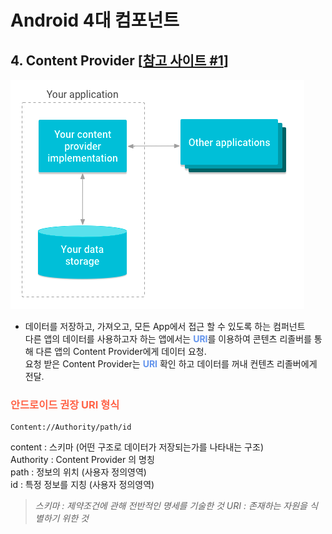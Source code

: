 # Android 4대 컴포넌트

## 4. Content Provider [[참고 사이트 #1]]
![img.png](https://github.com/k-ye0415/AndroidEdition/blob/main/Android_image/provider_img.png)
- 데이터를 저장하고, 가져오고, 모든 App에서 접근 할 수 있도록 하는 컴퍼넌트  
  다른 앱의 데이터를 사용하고자 하는 앱에서는 <span style="color:#6495ED">**URI**</span>를 이용하여 콘텐츠 리졸버를 통해 다른 앱의
  Content Provider에게 데이터 요청.  
  요청 받은 Content Provider는 <span style="color:#6495ED">**URI**</span> 확인 하고 데이터를 꺼내 컨텐츠 리졸버에게 전달.

### <span style="color:#FF6347">**안드로이드 권장 URI 형식**</span>
<pre><code>Content://Authority/path/id</code></pre>
content : 스키마 (어떤 구조로 데이터가 저장되는가를 나타내는 구조)  
Authority : Content Provider 의 명칭  
path : 정보의 위치 (사용자 정의영역)   
id : 특정 정보를 지칭 (사용자 정의영역)

> _스키마 : 제약조건에 관해 전반적인 명세를 기술한 것_
> _URI : 존재하는 자원을 식별하기 위한 것_

[참고 사이트 #1]: https://lucky516.tistory.com/171